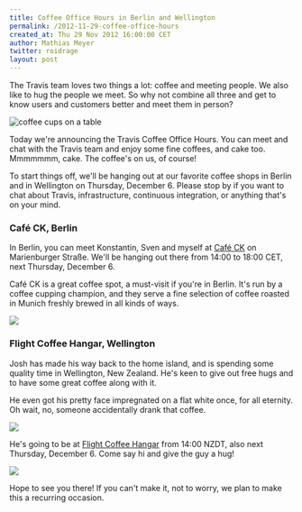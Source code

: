 ```yaml
---
title: Coffee Office Hours in Berlin and Wellington
permalink: /2012-11-29-coffee-office-hours
created_at: Thu 29 Nov 2012 16:00:00 CET
author: Mathias Meyer
twitter: roidrage
layout: post
---
```

The Travis team loves two things a lot: coffee and meeting people. We also like
to hug the people we meet. So why not combine all three and get to know users
and customers better and meet them in person?

![coffee cups on a table](http://distilleryimage5.s3.amazonaws.com/c9c1a8d20a4711e2900e22000a1cbaa0_7.jpg)

Today we're announcing the Travis Coffee Office Hours. You can meet and chat
with the Travis team and enjoy some fine coffees, and cake too. Mmmmmmm, cake.
The coffee's on us, of course!

To start things off, we'll be hanging out at our favorite coffee shops in Berlin
and in Wellington on Thursday, December 6. Please stop by if you want to chat
about Travis, infrastructure, continuous integration, or anything that's on your
mind.

### Café CK, Berlin

In Berlin, you can meet Konstantin, Sven and myself at [Café
CK](http://cafeck.tumblr.com) on Marienburger Straße. We'll be hanging out there
from 14:00 to 18:00 CET, next Thursday, December 6.

Café CK is a great coffee spot, a must-visit if you're in Berlin. It's run by
a coffee cupping champion, and they serve a fine selection of coffee roasted in
Munich freshly brewed in all kinds of ways.

[![](http://s3itch.paperplanes.de/cafeck-20121129-154240.png)](http://goo.gl/maps/G3Kq5)

### Flight Coffee Hangar, Wellington

Josh has made his way back to the home island, and is spending some quality time
in Wellington, New Zealand. He's keen to give out free hugs and to have some
great coffee along with it.

He even got his pretty face impregnated on a flat white once, for all eternity.
Oh wait, no, someone accidentally drank that coffee.

[![](http://islandgrrrl.files.wordpress.com/2007/09/flat-white.jpg)](http://islandgrrrl.wordpress.com/2007/09/17/your-coffee-is-mocking-me/)

He's going to be at [Flight Coffee
Hangar](http://restaurants.nzherald.co.nz/restaurant/flight-coffee-hangar-wellington)
from 14:00 NZDT, also next Thursday, December 6. Come say hi and give the guy a
hug!

[![](http://s3itch.paperplanes.de/flightcoffee-20121129-160103.png)](http://goo.gl/maps/1QegV)

Hope to see you there! If you can't make it, not to worry, we plan to make this
a recurring occasion.
